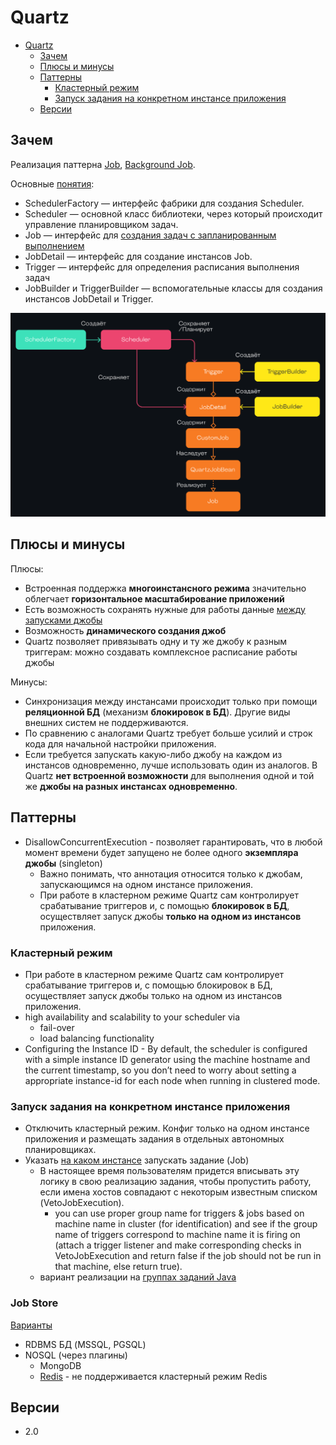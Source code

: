 # Quartz

- [Quartz](#quartz)
	- [Зачем](#зачем)
	- [Плюсы и минусы](#плюсы-и-минусы)
	- [Паттерны](#паттерны)
		- [Кластерный режим](#кластерный-режим)
		- [Запуск задания на конкретном инстансе приложения](#запуск-задания-на-конкретном-инстансе-приложения)
	- [Версии](#версии)

## Зачем

Реализация паттерна [Job](../../../arch/pattern/development/cron.job.md), [Background Job](../../../arch/pattern/development/background.job.md).

Основные [понятия](https://habr.com/ru/companies/surfstudio/articles/685980/):

- SchedulerFactory — интерфейс фабрики для создания Scheduler.
- Scheduler — основной класс библиотеки, через который происходит управление планировщиком задач.
- Job — интерфейс для [создания задач с запланированным выполнением](https://andrewlock.net/using-quartz-net-with-asp-net-core-and-worker-services/)
- JobDetail — интерфейс для создание инстансов Job.
- Trigger — интерфейс для определения расписания выполнения задач
- JobBuilder и TriggerBuilder — вспомогательные классы для создания инстансов JobDetail и Trigger.

![alt text](../../../img/technology/middleware/job/quartz/objects.png)

## Плюсы и минусы

Плюсы:

- Встроенная поддержка __многоинстансного режима__ значительно облегчает __горизонтальное масштабирование приложений__
- Есть возможность сохранять нужные для работы данные [между запусками джобы](https://habr.com/ru/companies/surfstudio/articles/685980/)
- Возможность __динамического создания джоб__
- Quartz позволяет привязывать одну и ту же джобу к разным триггерам: можно создавать комплексное расписание работы джобы

Минусы:

- Синхронизация между инстансами происходит только при помощи __реляционной БД__ (механизм __блокировок в БД__). Другие виды внешних систем не поддерживаются.
- По сравнению с аналогами Quartz требует больше усилий и строк кода для начальной настройки приложения.
- Если требуется запускать какую-либо джобу на каждом из инстансов одновременно, лучше использовать один из аналогов. В Quartz __нет встроенной возможности__ для выполнения одной и той же __джобы на разных инстансах одновременно__.

## Паттерны

- DisallowConcurrentExecution - позволяет гарантировать, что в любой момент времени будет запущено не более одного __экземпляра джобы__ (singleton)
  - Важно понимать, что аннотация относится только к джобам, запускающимся на одном инстансе приложения.
  - При работе в кластерном режиме Quartz сам контролирует срабатывание триггеров и, с помощью __блокировок в БД__, осуществляет запуск джобы __только на одном из инстансов__ приложения.

### Кластерный режим

- При работе в кластерном режиме Quartz сам контролирует срабатывание триггеров и, с помощью блокировок в БД, осуществляет запуск джобы только на одном из инстансов приложения.
- high availability and scalability to your scheduler via
  - fail-over
  - load balancing functionality
- Configuring the Instance ID - By default, the scheduler is configured with a simple instance ID generator using the machine hostname and the current timestamp, so you don’t need to worry about setting a appropriate instance-id for each node when running in clustered mode.

### Запуск задания на конкретном инстансе приложения
  
- Отключить кластерный режим. Конфиг только на одном инстансе приложения и размещать задания в отдельных автономных планировщиках.
- Указать [на каком инстансе](https://github.com/quartz-scheduler/quartz/issues/344) запускать задание (Job)
  - В настоящее время пользователям придется вписывать эту логику в свою реализацию задания, чтобы пропустить работу, если имена хостов совпадают с некоторым известным списком (VetoJobExecution).
    - you can use proper group name for triggers & jobs based on machine name in cluster (for identification) and see if the group name of triggers correspond to machine name it is firing on (attach a trigger listener and make corresponding checks in VetoJobExecution and return false if the job should not be run in that machine, else return true).
  - вариант реализации на [группах заданий Java](https://github.com/Evolveum/quartz/tree/quartz-2.3.0.e2)

### Job Store

[Варианты](https://www.quartz-scheduler.net/documentation/quartz-3.x/tutorial/job-stores.html)

- RDBMS БД (MSSQL, PGSQL)
- NOSQL (через плагины)
	- MongoDB
	- [Redis](https://github.com/icyice80/QuartzRedisJobStore) - не поддерживается кластерный режим Redis

## Версии

- 2.0
